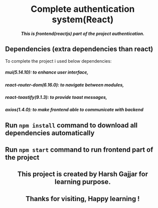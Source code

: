 <h1 align="center">Complete authentication system(React)</h1>

<h5 align="center">This is frontend(reactjs) part of the project authentication.</h5>

## Dependencies (extra dependencies than react)

To complete the project i used below dependencies:
<h5>mui(5.14.10): to enhance user interface,</h5>
<h5>react-router-dom(6.16.0): to navigate between modules,</h5>
<h5>react-toastify(9.1.3): to provide toast messages,</h5>
<h5>axios(1.4.0): to make frontend able to communicate with backend</h5>

## Run `npm install` command to download all dependencies automatically

## Run `npm start` command to run frontend part of the project

<h2 align="center"> This project is created by Harsh Gajjar for learning purpose.</h2>
<h2 align="center"> Thanks for visiting, Happy learning !</h2>
